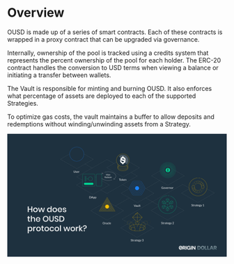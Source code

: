 # Overview

OUSD is made up of a series of smart contracts. Each of these contracts is wrapped in a proxy contract that can be upgraded via governance. 

Internally, ownership of the pool is tracked using a credits system that represents the percent ownership of the pool for each holder. The ERC-20 contract handles the conversion to USD terms when viewing a balance or initiating a transfer between wallets.

The Vault is responsible for minting and burning OUSD. It also enforces what percentage of assets are deployed to each of the supported Strategies. 

To optimize gas costs, the vault maintains a buffer to allow deposits and redemptions without winding/unwinding assets from a Strategy. 

![](../.gitbook/assets/ousd_docs_graphics_3.png)



